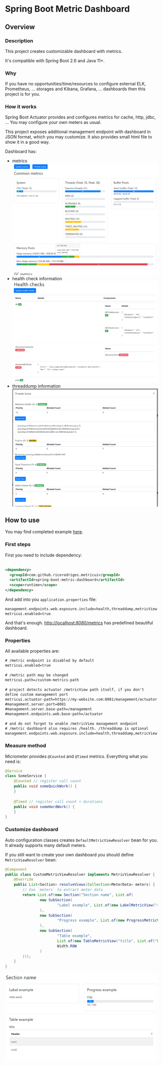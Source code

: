 # Spring Boot Metric Dashboard

## Overview

### Description 
This project creates customizable dashboard with metrics.

It's compatible with Spring Boot 2.6 and Java 11+.

### Why
If you have no opportunities/time/resources to configure
external ELK, Prometheus, ... storages and
Kibana, Grafana, ... dashboards
then this project is for you.

### How it works
Spring Boot Actuator provides and configures metrics for cache, http, jdbc, ...
You may configure your own meters as usual.

This project exposes additional management endpoint with dashboard in JSON format, which you may customize.
It also provides small html file to show it in a good way.

Dashboard has:
- metrics
  ![Metrics](screenshots/general.PNG)
- health check information
  ![HealtCheck](screenshots/health_checks.PNG)
- threaddump information
  ![Threaddump](screenshots/threaddump.PNG)

## How to use

You may find completed example [here](/example).

### First steps

First you need to include dependency:

```xml

<dependency>
  <groupId>com.github.ricorodriges.metricui</groupId>
  <artifactId>spring-boot-metric-dashboard</artifactId>
  <scope>runtime</scope>
</dependency>
```

And add into you `application.properties` file:
```properties
management.endpoints.web.exposure.include=health,threaddump,metricView
metricui.enabled=true
```

And that's enough. [http://localhost:8080/metrics](http://localhost:8080/metrics) has predefined beautiful dashboard.

### Properties

All available properties are:
```properties
# /metric endpoint is disabled by default
metricui.enabled=true

# /metric path may be changed
metricui.path=/custom-metrics-path

# project detects actuator /metricView path itself, if you don't define custom management port
metricui.actuator-path=https://my-website.com:8081/management/actuator
#management.server.port=8081
#management.server.base-path=/management
#management.endpoints.web.base-path=/actuator

# and do not forget to enable /metricView management endpoint
# /metric dashboard also requires /health. /threaddump is optional 
management.endpoints.web.exposure.include=health,threaddump,metricView
```

### Measure method

Micrometer provides `@Counted` and `@Timed` metrics. Everything what you need is:

```java
@Service
class SomeService {
    @Counted // register call count
    public void someQuickWork() {
    }

    @Timed // register call count + durations
    public void someHardWork() {
    }
}
```

### Customize dashboard

Auto configuration classes creates `DefaultMetricViewResolver` bean for you.
It already supports many default meters.

If you still want to create your own dashboard you should define `MetricViewResolver` bean:

```java
@Component
public class CustomMetricViewResolver implements MetricViewResolver {
    @Override
    public List<Section> resolveViews(Collection<MeterData> meters) {
        // Use `meters` to extract meter data 
        return List.of(new Section("Section name", List.of(
                new SubSection(
                        "Label example", List.of(new LabelMetricView("<i>Hello world</i>", true)), Width.HALF
                ),
                new SubSection(
                        "Progress example", List.of(new ProgressMetricView("title", 100, 10, "10 / 100")), Width.HALF
                ),
                new SubSection(
                        "Table example",
                        List.of(new TableMetricView("title", List.of("Header"), List.of(List.of("row1"), List.of("row2")))),
                        Width.ROW
                )
        )));
    }
}
```

![Example](screenshots/example.PNG)
